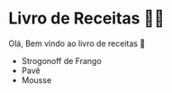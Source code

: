 # Livro de Receitas :man_cook:

Olá, Bem vindo ao livro de receitas :wave:

* Strogonoff de Frango
* Pavê
* Mousse
